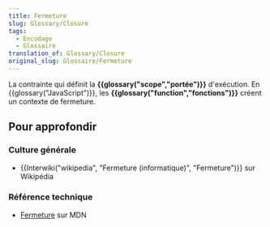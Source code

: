 ```yaml
---
title: Fermeture
slug: Glossary/Closure
tags:
  - Encodage
  - Glossaire
translation_of: Glossary/Closure
original_slug: Glossaire/Fermeture
---
```

La contrainte qui définit la **{{glossary("scope","portée")}}** d'exécution. En {{glossary("JavaScript")}}, les **{{glossary("function","fonctions")}}** créent un contexte de fermeture.

## Pour approfondir

### Culture générale

- {{Interwiki("wikipedia", "Fermeture (informatique)", "Fermeture")}} sur Wikipédia

### Référence technique

- [Fermeture](/fr/docs/Web/JavaScript/Closures) sur MDN
